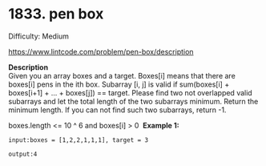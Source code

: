 # 1833. pen box

Difficulty: Medium

https://www.lintcode.com/problem/pen-box/description

**Description**  
Given you an array boxes and a target. Boxes[i] means that there are boxes[i] pens in the ith box. Subarray [i, j] is valid if sum(boxes[i] + boxes[i+1] + ... + boxes[j]) == target. Please find two not overlapped valid subarrays and let the total length of the two subarrays minimum. Return the minimum length. If you can not find such two subarrays, return -1.

boxes.length <= 10 ^ 6 and boxes[i] > 0
​​
**Example 1:**
```
input:boxes = [1,2,2,1,1,1], target = 3

output:4
```
